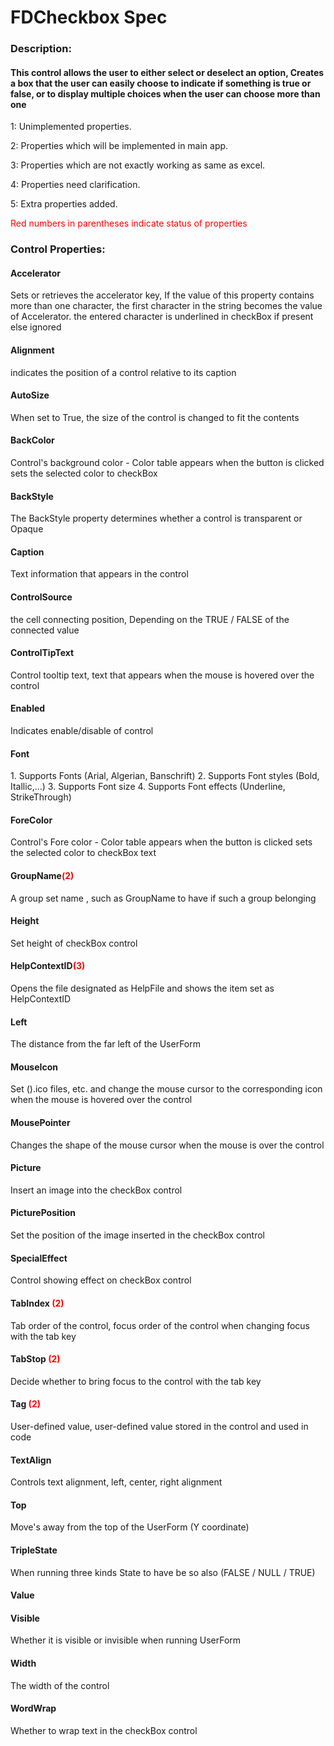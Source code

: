 # FDCheckbox Spec

<h3><b>Description:</b></h3>
<h4>This control allows the user to either select or deselect an option,
Creates a box that the user can easily choose to indicate if something is true or false, or to display multiple choices when the user can choose more than one</h4>

<span>1: Unimplemented properties.</span>

<span>2: Properties which will be implemented in main app.</span>

<span>3: Properties which are not exactly working as same as excel.</span>

<span>4: Properties need clarification.</span>

<span>5: Extra properties added.</span>

<span style='color:red'>Red numbers in parentheses indicate status of properties</span>

<h3><b>Control Properties:</b></h3>
<h4>Accelerator</h4>
<span>Sets or retrieves the accelerator key, If the value of this property contains more than one character, the first character in the string becomes the value of Accelerator. the entered character is underlined in checkBox if present else ignored</span>


<h4>Alignment </h4>
<span>indicates the position of a control relative to its caption</span>

<h4>AutoSize </h4>
<span>When set to True, the size of the control is changed to fit the contents</span>

<h4>BackColor</h4>
<span>Control's background color - Color table appears when the button is clicked sets the selected color to checkBox</span>

<h4>BackStyle</h4>
<span>The BackStyle property determines whether a control is transparent or Opaque</span>

<h4>Caption</h4>
<span>Text information that appears in the control</span>

<h4>ControlSource</h4>
<span>the cell connecting position, Depending on the TRUE / FALSE of the connected value</span>

<h4>ControlTipText</h4>
<span>Control tooltip text, text that appears when the mouse is hovered over the control</span>

<h4>Enabled</h4>
<span>Indicates enable/disable of control</span>

<h4>Font</h4>
<span>1. Supports Fonts (Arial, Algerian, Banschrift)
2. Supports Font styles (Bold, Itallic,...)
3. Supports Font size
4. Supports Font effects (Underline, StrikeThrough)</span>

<h4>ForeColor</h4>
<span>Control's Fore color - Color table appears when the button is clicked sets the selected color to checkBox text</span>

<h4>GroupName<span style="color:red;">(2)</span></h4>
<span>A group set name , such as GroupName to have if such a group belonging</span>

<h4>Height</h4>
<span>Set height of checkBox control </span>

<h4>HelpContextID<span style="color:red;">(3)</span></h4>
<span> Opens the file designated as HelpFile and shows the item set as HelpContextID</span>

<h4>Left</h4>
<span>The distance from the far left of the UserForm </span>

<h4>MouseIcon</h4>
<span>Set ().ico files, etc. and change the mouse cursor to the corresponding icon when the mouse is hovered over the control</span>

<h4>MousePointer</h4>
<span>Changes the shape of the mouse cursor when the mouse is over the control </span>

<h4>Picture</h4>
<span>Insert an image into the checkBox control</span>

<h4>PicturePosition</h4>
<span>Set the position of the image inserted in the checkBox control</span>

<h4>SpecialEffect</h4>
<span>Control showing effect on checkBox control</span>

<h4>TabIndex <span style="color:red;">(2)</span></h4>
<span>Tab order of the control, focus order of the control when changing focus with the tab key</span>

<h4>TabStop <span style="color:red;">(2)</span></h4>
<span>Decide whether to bring focus to the control with the tab key </span>

<h4>Tag <span style="color:red;">(2)</span></h4>
<span>User-defined value, user-defined value stored in the control and used in code </span>

<h4>TextAlign</h4>
<span>Controls text alignment, left, center, right alignment</span>

<h4>Top</h4>
<span>Move's away from the top of the UserForm (Y coordinate)</span>

<h4>TripleState </h4>
<span>When running three kinds State to have be so also (FALSE / NULL / TRUE)</span>

<h4>Value</h4>
<span></span>

<h4>Visible</h4>
<span>Whether it is visible or invisible when running UserForm</span>

<h4>Width</h4>
<span>The width of the control</span>

<h4>WordWrap</h4>
<span>Whether to wrap text in the checkBox control</span>














